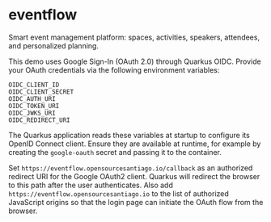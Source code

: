 # eventflow

Smart event management platform: spaces, activities, speakers, attendees, and personalized planning.

This demo uses Google Sign-In (OAuth 2.0) through Quarkus OIDC. Provide your OAuth credentials via the following environment variables:

```
OIDC_CLIENT_ID
OIDC_CLIENT_SECRET
OIDC_AUTH_URI
OIDC_TOKEN_URI
OIDC_JWKS_URI
OIDC_REDIRECT_URI
```

The Quarkus application reads these variables at startup to configure its
OpenID Connect client. Ensure they are available at runtime, for example by
creating the `google-oauth` secret and passing it to the container.

Set `https://eventflow.opensourcesantiago.io/callback` as an authorized redirect URI
for the Google OAuth2 client. Quarkus will redirect the browser to this path
after the user authenticates.
Also add `https://eventflow.opensourcesantiago.io` to the list of authorized JavaScript origins so that the login page can initiate the OAuth flow from the browser.
